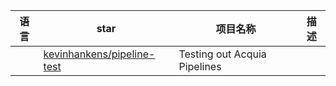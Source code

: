 语言|star|项目名称|描述
---|---|---|---
 | |[kevinhankens/pipeline-test](https://github.com/kevinhankens/pipeline-test)|Testing out Acquia Pipelines
